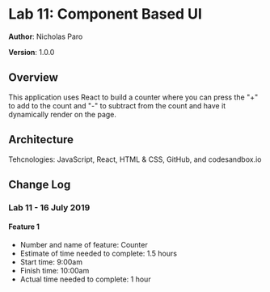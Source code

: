 # Lab 11: Component Based UI

**Author**: Nicholas Paro

**Version**: 1.0.0

## Overview

This application uses React to build a counter where you can press the "+" to add to the count and "-" to subtract from the count and have it dynamically render on the page.

## Architecture

Tehcnologies: JavaScript, React, HTML & CSS, GitHub, and codesandbox.io

## Change Log

### Lab 11 - 16 July 2019

#### Feature 1

- Number and name of feature: Counter
- Estimate of time needed to complete: 1.5 hours
- Start time: 9:00am
- Finish time: 10:00am
- Actual time needed to complete: 1 hour
